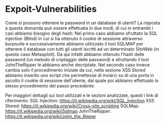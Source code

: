 # Expoit-Vulnerabilities
Come si possono ottenere le password in un database di utenti? La risposta a questa domanda può essere effettuata in due modi, di cui in entrambi i casi abbiamo bisogno degli hash:
Nel primo caso abbiamo sfruttato la SQL injection (Blind) in cui si ha ottenuto il cookie di sessione attraverso burpsuite e successivamente abbiamo utilizzato il tool SQLMAP per ottenere il database con tutti gli utenti iscritti ad un determinato SitoWeb (in questo caso Metasploit). Da qui infatti abbiamo ottenuto l'hash delle password (un metodo di criptaggio delle password) e sfruttando il tool JohnTheRipper le abbiamo anche decriptate.
Nel secondo caso invece cambia solo il procedimento iniziale da cui, nella sezione XSS Stored abbiamo inserito uno script che permettesse di inviarci su di una porta in ascolto il cookie di sessione dell'utente, dal quale poi abbiamo effettuato lo stesso procedimento del passo precedente.

Per maggiori dettagli sui tool utilizzati e le sezioni analizzate, questi i link di riferimento:
SQL Injection: https://it.wikipedia.org/wiki/SQL_injection
XSS Stored: https://it.wikipedia.org/wiki/Cross-site_scripting
SQLMap: https://it.wikipedia.org/wiki/Sqlmap
JohnTheRipper: https://it.wikipedia.org/wiki/John_the_Ripper
